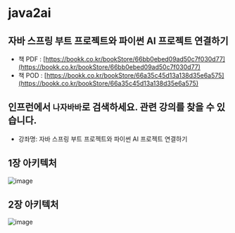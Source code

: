 # java2ai
## 자바 스프링 부트 프로젝트와 파이썬 AI 프로젝트 연결하기
* 책 PDF : [https://bookk.co.kr/bookStore/66bb0ebed09ad50c7f030d77](https://bookk.co.kr/bookStore/66bb0ebed09ad50c7f030d77)
* 책 POD : [https://bookk.co.kr/bookStore/66a35c45d13a138d35e6a575](https://bookk.co.kr/bookStore/66a35c45d13a138d35e6a575)

## 인프런에서 `나자바바`로 검색하세요. 관련 강의를 찾을 수 있습니다.
* 강좌명: 자바 스프링 부트 프로젝트와 파이썬 AI 프로젝트 연결하기

## 1장 아키텍처
![image](https://github.com/user-attachments/assets/e1d6623c-83f9-4d86-b054-ee6978c8f7e6)


## 2장 아키텍처
![image](https://github.com/user-attachments/assets/2d392bb9-51af-4c37-8e87-4b55ec2a4bc5)

